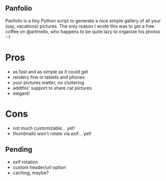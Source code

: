 Panfolio
--------

Panfolio is a tiny Python script to generate a nice simple gallery of all your (say, vacations) pictures. The only reason I wrote this was to get a free coffee on @artmello, who happens to be quite lazy to organize his photos :-)

Pros
====

- as fast and as simple as it could get
- renders fine in tablets and phones
- your pictures matter, no cluttering
- addthis' support to share cat pictures
- elegant!

Cons
====

- not much customizable... yet!
- thumbnails won't rotate via exif... yet!

Pending
-------

- exif rotation
- custom header/url option
- caching, maybe?
